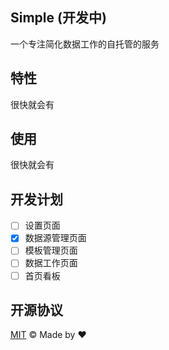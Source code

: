 ## Simple (开发中)

一个专注简化数据工作的自托管的服务

## 特性

很快就会有

## 使用

很快就会有

## 开发计划

- [ ] 设置页面
- [x] 数据源管理页面
- [ ] 模板管理页面
- [ ] 数据工作页面
- [ ] 首页看板

## 开源协议

[MIT](./LICENSE) &copy; Made by ❤️